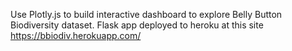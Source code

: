  Use Plotly.js to build interactive dashboard to explore Belly Button Biodiversity dataset.
 Flask app deployed to heroku at this site https://bbiodiv.herokuapp.com/

